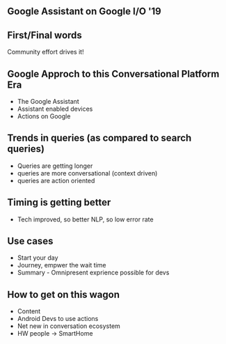## Google Assistant on Google I/O '19

## First/Final words
Community effort drives it!

## Google Approch to this Conversational Platform Era
* The Google Assistant
* Assistant enabled devices
* Actions on Google

## Trends in queries (as compared to search queries)
* Queries are getting longer
* queries are more conversational (context driven)
* queries are action oriented

## Timing is getting better
* Tech improved, so better NLP, so low error rate

## Use cases
* Start your day
* Journey, empwer the wait time
* Summary - Omnipresent exprience possible for devs


## How to get on this wagon
* Content
* Android Devs to use actions
* Net new in conversation ecosystem
* HW people -> SmartHome 

